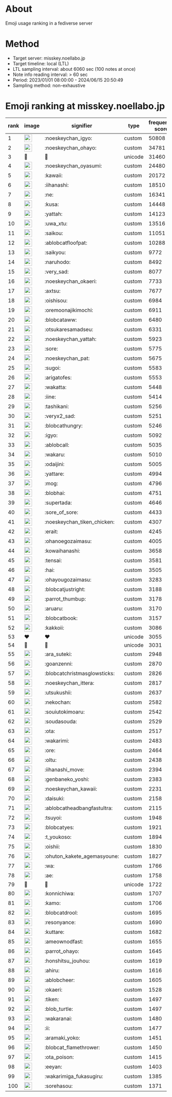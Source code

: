 # About
Emoji usage ranking in a fediverse server

# Method
- Target server: misskey.noellabo.jp
- Target timeline: local (LTL)
- LTL sampling interval: about 6060 sec (100 notes at once)
- Note info reading interval: > 60 sec
- Period: 2023/01/01 08:00:00 - 2024/06/15 20:50:49 
- Sampling method: non-exhaustive

# Emoji ranking at misskey.noellabo.jp

|rank|image|signifier|type|frequency score|
|----|----|----|----|----|
|1|<img height="24" src="https://misskey.noellabo.jp/emoji/noeskeychan_igyo.webp">|:noeskeychan_igyo:|custom|50808|
|2|<img height="24" src="https://misskey.noellabo.jp/emoji/noeskeychan_ohayo.webp">|:noeskeychan_ohayo:|custom|34781|
|3|🎉|🎉|unicode|31460|
|4|<img height="24" src="https://misskey.noellabo.jp/emoji/noeskeychan_oyasumi.webp">|:noeskeychan_oyasumi:|custom|24480|
|5|<img height="24" src="https://misskey.noellabo.jp/emoji/kawaii.webp">|:kawaii:|custom|20172|
|6|<img height="24" src="https://misskey.noellabo.jp/emoji/iihanashi.webp">|:iihanashi:|custom|18510|
|7|<img height="24" src="https://misskey.noellabo.jp/emoji/ne.webp">|:ne:|custom|16341|
|8|<img height="24" src="https://misskey.noellabo.jp/emoji/kusa.webp">|:kusa:|custom|14448|
|9|<img height="24" src="https://misskey.noellabo.jp/emoji/yattah.webp">|:yattah:|custom|14123|
|10|<img height="24" src="https://misskey.noellabo.jp/emoji/uwa_xtu.webp">|:uwa_xtu:|custom|13516|
|11|<img height="24" src="https://misskey.noellabo.jp/emoji/saikou.webp">|:saikou:|custom|11051|
|12|<img height="24" src="https://misskey.noellabo.jp/emoji/ablobcatfloofpat.webp">|:ablobcatfloofpat:|custom|10288|
|13|<img height="24" src="https://misskey.noellabo.jp/emoji/saikyou.webp">|:saikyou:|custom|9772|
|14|<img height="24" src="https://misskey.noellabo.jp/emoji/naruhodo.webp">|:naruhodo:|custom|8492|
|15|<img height="24" src="https://misskey.noellabo.jp/emoji/very_sad.webp">|:very_sad:|custom|8077|
|16|<img height="24" src="https://misskey.noellabo.jp/emoji/noeskeychan_okaeri.webp">|:noeskeychan_okaeri:|custom|7733|
|17|<img height="24" src="https://misskey.noellabo.jp/emoji/axtsu.webp">|:axtsu:|custom|7677|
|18|<img height="24" src="https://misskey.noellabo.jp/emoji/oishisou.webp">|:oishisou:|custom|6984|
|19|<img height="24" src="https://misskey.noellabo.jp/emoji/oremoonajikimochi.webp">|:oremoonajikimochi:|custom|6911|
|20|<img height="24" src="https://misskey.noellabo.jp/emoji/blobcataww.webp">|:blobcataww:|custom|6480|
|21|<img height="24" src="https://misskey.noellabo.jp/emoji/otsukaresamadseu.webp">|:otsukaresamadseu:|custom|6331|
|22|<img height="24" src="https://misskey.noellabo.jp/emoji/noeskeychan_yattah.webp">|:noeskeychan_yattah:|custom|5923|
|23|<img height="24" src="https://misskey.noellabo.jp/emoji/sore.webp">|:sore:|custom|5775|
|24|<img height="24" src="https://misskey.noellabo.jp/emoji/noeskeychan_pat.webp">|:noeskeychan_pat:|custom|5675|
|25|<img height="24" src="https://misskey.noellabo.jp/emoji/sugoi.webp">|:sugoi:|custom|5583|
|26|<img height="24" src="https://misskey.noellabo.jp/emoji/arigatofes.webp">|:arigatofes:|custom|5553|
|27|<img height="24" src="https://misskey.noellabo.jp/emoji/wakatta.webp">|:wakatta:|custom|5448|
|28|<img height="24" src="https://misskey.noellabo.jp/emoji/iine.webp">|:iine:|custom|5414|
|29|<img height="24" src="https://misskey.noellabo.jp/emoji/tashikani.webp">|:tashikani:|custom|5256|
|30|<img height="24" src="https://misskey.noellabo.jp/emoji/veryx2_sad.webp">|:veryx2_sad:|custom|5251|
|31|<img height="24" src="https://misskey.noellabo.jp/emoji/blobcathungry.webp">|:blobcathungry:|custom|5246|
|32|<img height="24" src="https://misskey.noellabo.jp/emoji/igyo.webp">|:igyo:|custom|5092|
|33|<img height="24" src="https://misskey.noellabo.jp/emoji/ablobcall.webp">|:ablobcall:|custom|5035|
|34|<img height="24" src="https://misskey.noellabo.jp/emoji/wakaru.webp">|:wakaru:|custom|5010|
|35|<img height="24" src="https://misskey.noellabo.jp/emoji/odaijini.webp">|:odaijini:|custom|5005|
|36|<img height="24" src="https://misskey.noellabo.jp/emoji/yattare.webp">|:yattare:|custom|4994|
|37|<img height="24" src="https://misskey.noellabo.jp/emoji/mog.webp">|:mog:|custom|4796|
|38|<img height="24" src="https://misskey.noellabo.jp/emoji/blobhai.webp">|:blobhai:|custom|4751|
|39|<img height="24" src="https://misskey.noellabo.jp/emoji/supertada.webp">|:supertada:|custom|4646|
|40|<img height="24" src="https://misskey.noellabo.jp/emoji/sore_of_sore.webp">|:sore_of_sore:|custom|4433|
|41|<img height="24" src="https://misskey.noellabo.jp/emoji/noeskeychan_tiken_chicken.webp">|:noeskeychan_tiken_chicken:|custom|4307|
|42|<img height="24" src="https://misskey.noellabo.jp/emoji/erait.webp">|:erait:|custom|4245|
|43|<img height="24" src="https://misskey.noellabo.jp/emoji/ohanoegozaimasu.webp">|:ohanoegozaimasu:|custom|4005|
|44|<img height="24" src="https://misskey.noellabo.jp/emoji/kowaihanashi.webp">|:kowaihanashi:|custom|3658|
|45|<img height="24" src="https://misskey.noellabo.jp/emoji/tensai.webp">|:tensai:|custom|3581|
|46|<img height="24" src="https://misskey.noellabo.jp/emoji/hai.webp">|:hai:|custom|3505|
|47|<img height="24" src="https://misskey.noellabo.jp/emoji/ohayougozaimasu.webp">|:ohayougozaimasu:|custom|3283|
|48|<img height="24" src="https://misskey.noellabo.jp/emoji/blobcatjustright.webp">|:blobcatjustright:|custom|3188|
|49|<img height="24" src="https://misskey.noellabo.jp/emoji/parrot_thumbup.webp">|:parrot_thumbup:|custom|3178|
|50|<img height="24" src="https://misskey.noellabo.jp/emoji/aruaru.webp">|:aruaru:|custom|3170|
|51|<img height="24" src="https://misskey.noellabo.jp/emoji/blobcatbook.webp">|:blobcatbook:|custom|3157|
|52|<img height="24" src="https://misskey.noellabo.jp/emoji/kakkoii.webp">|:kakkoii:|custom|3086|
|53|❤|❤|unicode|3055|
|54|🍗|🍗|unicode|3031|
|55|<img height="24" src="https://misskey.noellabo.jp/emoji/ara_suteki.webp">|:ara_suteki:|custom|2948|
|56|<img height="24" src="https://misskey.noellabo.jp/emoji/goanzenni.webp">|:goanzenni:|custom|2870|
|57|<img height="24" src="https://misskey.noellabo.jp/emoji/blobcatchristmasglowsticks.webp">|:blobcatchristmasglowsticks:|custom|2826|
|58|<img height="24" src="https://misskey.noellabo.jp/emoji/noeskeychan_ittera.webp">|:noeskeychan_ittera:|custom|2817|
|59|<img height="24" src="https://misskey.noellabo.jp/emoji/utsukushii.webp">|:utsukushii:|custom|2637|
|60|<img height="24" src="https://misskey.noellabo.jp/emoji/nekochan.webp">|:nekochan:|custom|2582|
|61|<img height="24" src="https://misskey.noellabo.jp/emoji/souiutokimoaru.webp">|:souiutokimoaru:|custom|2542|
|62|<img height="24" src="https://misskey.noellabo.jp/emoji/soudasouda.webp">|:soudasouda:|custom|2529|
|63|<img height="24" src="https://misskey.noellabo.jp/emoji/ota.webp">|:ota:|custom|2517|
|64|<img height="24" src="https://misskey.noellabo.jp/emoji/wakarimi.webp">|:wakarimi:|custom|2483|
|65|<img height="24" src="https://misskey.noellabo.jp/emoji/ore.webp">|:ore:|custom|2464|
|66|<img height="24" src="https://misskey.noellabo.jp/emoji/oltu.webp">|:oltu:|custom|2438|
|67|<img height="24" src="https://misskey.noellabo.jp/emoji/iihanashi_move.webp">|:iihanashi_move:|custom|2394|
|68|<img height="24" src="https://misskey.noellabo.jp/emoji/genbaneko_yoshi.webp">|:genbaneko_yoshi:|custom|2383|
|69|<img height="24" src="https://misskey.noellabo.jp/emoji/noeskeychan_kawaii.webp">|:noeskeychan_kawaii:|custom|2231|
|70|<img height="24" src="https://misskey.noellabo.jp/emoji/daisuki.webp">|:daisuki:|custom|2158|
|71|<img height="24" src="https://misskey.noellabo.jp/emoji/ablobcatheadbangfastultra.webp">|:ablobcatheadbangfastultra:|custom|2115|
|72|<img height="24" src="https://misskey.noellabo.jp/emoji/tsuyoi.webp">|:tsuyoi:|custom|1948|
|73|<img height="24" src="https://misskey.noellabo.jp/emoji/blobcatyes.webp">|:blobcatyes:|custom|1921|
|74|<img height="24" src="https://misskey.noellabo.jp/emoji/t_youkoso.webp">|:t_youkoso:|custom|1894|
|75|<img height="24" src="https://misskey.noellabo.jp/emoji/oishii.webp">|:oishii:|custom|1830|
|76|<img height="24" src="https://misskey.noellabo.jp/emoji/ohuton_kakete_agemasyoune.webp">|:ohuton_kakete_agemasyoune:|custom|1827|
|77|<img height="24" src="https://misskey.noellabo.jp/emoji/wa.webp">|:wa:|custom|1766|
|78|<img height="24" src="https://misskey.noellabo.jp/emoji/ae.webp">|:ae:|custom|1758|
|79|👀|👀|unicode|1722|
|80|<img height="24" src="https://misskey.noellabo.jp/emoji/konnichiwa.webp">|:konnichiwa:|custom|1707|
|81|<img height="24" src="https://misskey.noellabo.jp/emoji/kamo.webp">|:kamo:|custom|1706|
|82|<img height="24" src="https://misskey.noellabo.jp/emoji/blobcatdrool.webp">|:blobcatdrool:|custom|1695|
|83|<img height="24" src="https://misskey.noellabo.jp/emoji/resonyance.webp">|:resonyance:|custom|1690|
|84|<img height="24" src="https://misskey.noellabo.jp/emoji/kuttare.webp">|:kuttare:|custom|1682|
|85|<img height="24" src="https://misskey.noellabo.jp/emoji/ameownodfast.webp">|:ameownodfast:|custom|1655|
|86|<img height="24" src="https://misskey.noellabo.jp/emoji/parrot_ohayo.webp">|:parrot_ohayo:|custom|1645|
|87|<img height="24" src="https://misskey.noellabo.jp/emoji/honshitsu_jouhou.webp">|:honshitsu_jouhou:|custom|1619|
|88|<img height="24" src="https://misskey.noellabo.jp/emoji/ahiru.webp">|:ahiru:|custom|1616|
|89|<img height="24" src="https://misskey.noellabo.jp/emoji/ablobcheer.webp">|:ablobcheer:|custom|1605|
|90|<img height="24" src="https://misskey.noellabo.jp/emoji/okaeri.webp">|:okaeri:|custom|1528|
|91|<img height="24" src="https://misskey.noellabo.jp/emoji/tiken.webp">|:tiken:|custom|1497|
|92|<img height="24" src="https://misskey.noellabo.jp/emoji/blob_turtle.webp">|:blob_turtle:|custom|1497|
|93|<img height="24" src="https://misskey.noellabo.jp/emoji/wakaranai.webp">|:wakaranai:|custom|1480|
|94|<img height="24" src="https://misskey.noellabo.jp/emoji/ii.webp">|:ii:|custom|1477|
|95|<img height="24" src="https://misskey.noellabo.jp/emoji/aramaki_yoko.webp">|:aramaki_yoko:|custom|1451|
|96|<img height="24" src="https://misskey.noellabo.jp/emoji/blobcat_flamethrower.webp">|:blobcat_flamethrower:|custom|1450|
|97|<img height="24" src="https://misskey.noellabo.jp/emoji/ota_poison.webp">|:ota_poison:|custom|1415|
|98|<img height="24" src="https://misskey.noellabo.jp/emoji/eeyan.webp">|:eeyan:|custom|1403|
|99|<img height="24" src="https://misskey.noellabo.jp/emoji/wakarimiga_fukasugiru.webp">|:wakarimiga_fukasugiru:|custom|1385|
|100|<img height="24" src="https://misskey.noellabo.jp/emoji/sorehasou.webp">|:sorehasou:|custom|1371|
